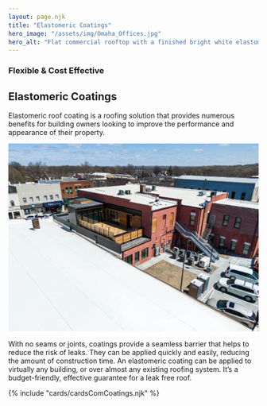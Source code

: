 ```yaml
---
layout: page.njk
title: "Elastomeric Coatings"
hero_image: "/assets/img/Omaha_Offices.jpg"
hero_alt: "Flat commercial rooftop with a finished bright white elastomeric coating by Roof Rite. Several HVAC units and vents are installed. In the background, a commercial district with billboards, shopping centers, and parked vehicles is visible under a blue sky with soft cloud coverage."
---
```


### Flexible & Cost Effective
## Elastomeric Coatings
Elastomeric roof coating is a roofing solution that provides numerous benefits for building owners looking to improve the performance and appearance of their property.

![An example of our Elastomeric roofing work](/assets/img/DJI_0027.jpg)

With no seams or joints, coatings provide a seamless barrier that helps to reduce the risk of leaks. They can be applied quickly and easily, reducing the amount of construction time. An elastomeric coating can be applied to virtually any building, or over almost any existing roofing system. It’s a budget-friendly, effective guarantee for a leak free roof.

<div class="breakout">
  {% include "cards/cardsComCoatings.njk" %}
  <!-- Possible Gallery Here -->
</div>
